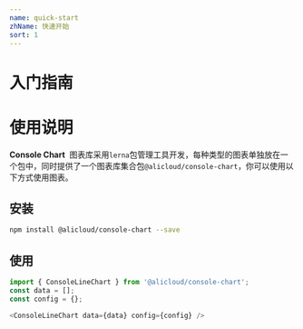 ```yaml
---
name: quick-start
zhName: 快速开始
sort: 1
---
```


# 入门指南

# 使用说明

**Console Chart**  图表库采用`lerna`包管理工具开发，每种类型的图表单独放在一个包中，同时提供了一个图表库集合包`@alicloud/console-chart`，你可以使用以下方式使用图表。


## 安装

```bash
npm install @alicloud/console-chart --save
```

## 使用
```javascript
import { ConsoleLineChart } from '@alicloud/console-chart';
const data = [];
const config = {};

<ConsoleLineChart data={data} config={config} />
```


